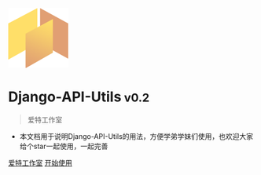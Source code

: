 <img alt="logo" height="122px" src="logo.png" width="122px"/>

# Django-API-Utils<small> v0.2 </small>

> 爱特工作室

- 本文档用于说明Django-API-Utils的用法，方便学弟学妹们使用，也欢迎大家给个star一起使用，一起完善

[爱特工作室](https://www.itstudio.club)
[开始使用](#项目说明)
